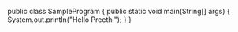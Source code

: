 public class SampleProgram
{
 public static void main(String[] args)
{
System.out.println("Hello Preethi");
}
}
